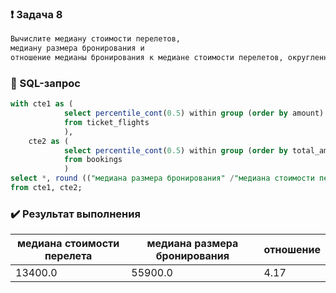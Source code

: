 ### :exclamation: Задача 8
```txt
Вычислите медиану стоимости перелетов,
медиану размера бронирования и
отношение медианы бронирования к медиане стоимости перелетов, округленной до сотых.
```
### :paperclip: SQL-запрос
```sql
with cte1 as (
			select percentile_cont(0.5) within group (order by amount) as "медиана стоимости перелета"
			from ticket_flights
			),
    cte2 as (
			select percentile_cont(0.5) within group (order by total_amount) as "медиана размера бронирования"
			from bookings
			)	
select *, round (("медиана размера бронирования" /"медиана стоимости перелета")::numeric ,2) as "отношение"
from cte1, cte2;
```
### :heavy_check_mark: Результат выполнения

|медиана стоимости перелета|медиана размера бронирования|отношение|
|--------------------------|----------------------------|---------|
|                   13400.0|                     55900.0|     4.17|

